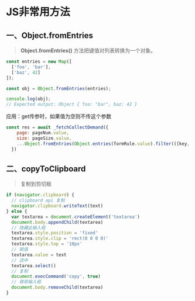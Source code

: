 # JS非常用方法

## 一、Object.fromEntries
> **Object.fromEntries()** 方法把键值对列表转换为一个对象。

```javascript
const entries = new Map([
  ['foo', 'bar'],
  ['baz', 42]
]);

const obj = Object.fromEntries(entries);

console.log(obj);
// Expected output: Object { foo: "bar", baz: 42 }
```
应用：get传参时，如果值为空则不传这个参数
```javascript
const res = await _fetchCollectDemand({
    page: pageNum.value,
    size: pageSize.value,
    ...Object.fromEntries(Object.entries(formRule.value).filter(([key, value]) => Boolean(value)))
  })
```
## 二、copyToClipboard
> 复制到剪切板

```javascript
if (navigator.clipboard) {
  // clipboard api 复制
  navigator.clipboard.writeText(text)
} else {
  var textarea = document.createElement('textarea')
  document.body.appendChild(textarea)
  // 隐藏此输入框
  textarea.style.position = 'fixed'
  textarea.style.clip = 'rect(0 0 0 0)'
  textarea.style.top = '10px'
  // 赋值
  textarea.value = text
  // 选中
  textarea.select()
  // 复制
  document.execCommand('copy', true)
  // 移除输入框
  document.body.removeChild(textarea)
}
```
